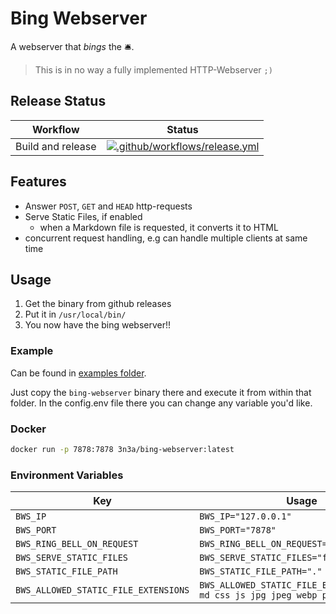 # Bing Webserver

A webserver that _bings_ the 🛎️.

> This is in no way a fully implemented HTTP-Webserver `;)`

## Release Status

| Workflow | Status |
| -------- | ------ |
| Build and release | [![.github/workflows/release.yml](https://github.com/3n3a/bing-webserver/actions/workflows/release.yml/badge.svg)](https://github.com/3n3a/bing-webserver/actions/workflows/release.yml) |

## Features

* Answer `POST`, `GET` and `HEAD` http-requests
* Serve Static Files, if enabled
    * when a Markdown file is requested, it converts it to HTML
* concurrent request handling, e.g can handle multiple clients at same time

## Usage

1. Get the binary from github releases
2. Put it in `/usr/local/bin/`
3. You now have the bing webserver!!

### Example

Can be found in [examples folder](./examples).

Just copy the `bing-webserver` binary there and execute it from within that folder. In the config.env file there you can change any variable you'd like.

### Docker

```sh
docker run -p 7878:7878 3n3a/bing-webserver:latest
```

### Environment Variables

| Key | Usage |
| --- | --- |
| `BWS_IP` | `BWS_IP="127.0.0.1"` | 
| `BWS_PORT` | `BWS_PORT="7878"` | 
| `BWS_RING_BELL_ON_REQUEST` | `BWS_RING_BELL_ON_REQUEST="false"` | 
| `BWS_SERVE_STATIC_FILES` | `BWS_SERVE_STATIC_FILES="false"` | 
| `BWS_STATIC_FILE_PATH` | `BWS_STATIC_FILE_PATH="."` | 
| `BWS_ALLOWED_STATIC_FILE_EXTENSIONS` | `BWS_ALLOWED_STATIC_FILE_EXTENSIONS="html md css js jpg jpeg webp png avif"` |